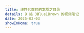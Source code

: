 ```yaml
---
title: 线性代数的的本质之目录
details: B 站 3Blue1Brown 的视频笔记
date: 2025-02-03
showInHome: true
---
```


<MatrixMenu />